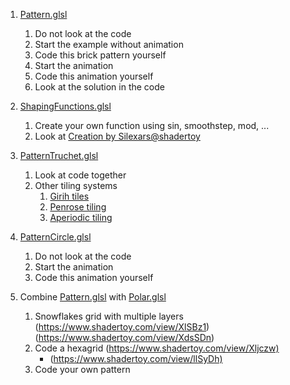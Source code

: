 1. [Pattern.glsl](Pattern.glsl)
	1. Do not look at the code
	1. Start the example without animation
	1. Code this brick pattern yourself
	1. Start the animation
	1. Code this animation yourself
	1. Look at the solution in the code
1. [ShapingFunctions.glsl](ShapingFunctions.glsl)
	1. Create your own function using sin, smoothstep, mod, ...
	1. Look at [Creation by Silexars@shadertoy](https://www.shadertoy.com/view/XsXXDn)
1. [PatternTruchet.glsl](PatternTruchet.glsl)
	1. Look at code together
	1. Other tiling systems
		1. [Girih tiles](https://en.wikipedia.org/wiki/Girih_tiles)
		1. [Penrose tiling](https://en.wikipedia.org/wiki/Penrose_tiling)
		1. [Aperiodic tiling](https://en.wikipedia.org/wiki/Aperiodic_tiling)
1. [PatternCircle.glsl](PatternCircle.glsl)
	1. Do not look at the code
	1. Start the animation
	1. Code this animation yourself

1. Combine [Pattern.glsl](Pattern.glsl) with [Polar.glsl](Polar.glsl)
	1. Snowflakes grid with multiple layers (<https://www.shadertoy.com/view/XlSBz1>) (<https://www.shadertoy.com/view/XdsSDn>)
	1. Code a hexagrid (<https://www.shadertoy.com/view/Xljczw)>
		+ (<https://www.shadertoy.com/view/llSyDh)>
	1. Code your own pattern